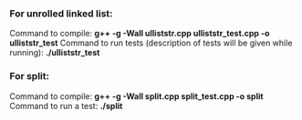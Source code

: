 ### For unrolled linked list:
Command to compile:  **g++ -g -Wall ulliststr.cpp ulliststr_test.cpp -o ulliststr_test**
Command to run tests (description of tests will be given while running): **./ulliststr_test**

### For split:
Command to compile: **g++ -g -Wall split.cpp split_test.cpp -o split**
Command to run a test: **./split**